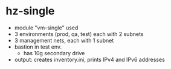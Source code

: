 # hz-single
- module "vm-single" used
- 3 environments (prod, qa, test) each with 2 subnets
- 3 management nets, each with 1 subnet
- bastion in test env.
	- has 10g secondary drive
- output: creates inventory.ini, prints IPv4 and IPv6 addresses
